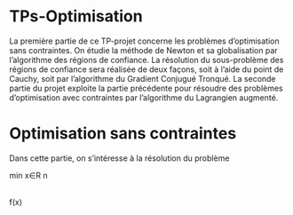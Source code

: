 # TPs-Optimisation

La première partie de ce TP-projet concerne les problèmes d’optimisation sans contraintes. On étudie la méthode de Newton et sa globalisation par l’algorithme des régions de confiance. La résolution du sous-problème des régions de confiance sera réalisée de deux façons, soit à l’aide du point de Cauchy, soit par l’algorithme du Gradient Conjugué Tronqué. La seconde partie du projet exploite la partie précédente pour résoudre des problèmes d’optimisation avec contraintes par l’algorithme du Lagrangien augmenté.

# Optimisation sans contraintes

Dans cette partie, on s’intéresse à la résolution du problème

min 
x∈R 
n
 
​	
 f(x)
